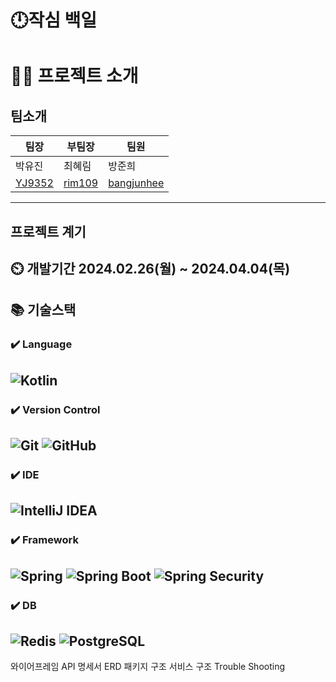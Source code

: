 🕛작심 백일
=============
👨‍🏫 프로젝트 소개
=============
팀소개
-------------
|팀장| 부팀장                                      | 팀원                                  |
|------|------------------------------------------|-------------------------------------|
|박유진| 최혜림                                      | 방준희                                 |
|[YJ9352](https://github.com/YJ9352)|[rim109](https://github.com/rim109) | [bangjunhee](https://github.com/bangjunhee) |
-------------
프로젝트 계기
-------------
⏲️ 개발기간
2024.02.26(월) ~ 2024.04.04(목)
-------------
📚️ 기술스택
-------------
### ✔️ Language
![Kotlin](https://img.shields.io/static/v1?style=for-the-badge&message=Kotlin&color=7F52FF&logo=Kotlin&logoColor=FFFFFF&label=)
-------------
### ✔️ Version Control
![Git](https://img.shields.io/static/v1?style=for-the-badge&message=Git&color=F05032&logo=Git&logoColor=FFFFFF&label=)
![GitHub](https://img.shields.io/static/v1?style=for-the-badge&message=GitHub&color=181717&logo=GitHub&logoColor=FFFFFF&label=)
-------------
### ✔️ IDE
![IntelliJ IDEA](https://img.shields.io/static/v1?style=for-the-badge&message=IntelliJ+IDEA&color=000000&logo=IntelliJ+IDEA&logoColor=FFFFFF&label=)
-------------
### ✔️ Framework
![Spring](https://img.shields.io/static/v1?style=for-the-badge&message=Spring&color=000000&logo=Spring&logoColor=FFFFFF&label=)
![Spring Boot](https://img.shields.io/static/v1?style=for-the-badge&message=Spring+Boot&color=6DB33F&logo=Spring+Boot&logoColor=FFFFFF&label=)
![Spring Security](https://img.shields.io/static/v1?style=for-the-badge&message=Spring+Security&color=6DB33F&logo=Spring+Security&logoColor=FFFFFF&label=)
-------------
### ✔️ DB  
![Redis](https://img.shields.io/static/v1?style=for-the-badge&message=Redis&color=DC382D&logo=Redis&logoColor=FFFFFF&label=)
![PostgreSQL](https://img.shields.io/static/v1?style=for-the-badge&message=PostgreSQL&color=4169E1&logo=PostgreSQL&logoColor=FFFFFF&label=)
-------------
와이어프레임
API 명세서
ERD
패키지 구조
서비스 구조
Trouble Shooting
